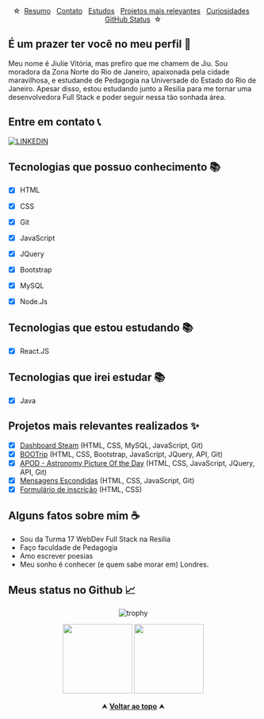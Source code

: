 
  
<div id="inicio" align="center">
&#9734;&nbsp;&nbsp;<a href="#sobre">Resumo</a>&nbsp;&nbsp;
<a href="#contato">Contato</a>&nbsp;&nbsp;
<a href="#aprendi">Estudos</a>&nbsp;&nbsp;
<a href="#projetos">Projetos mais relevantes</a>&nbsp;&nbsp;
<a href="#curiosidades">Curiosidades</a>&nbsp;&nbsp;
<a href="#status">GitHub Status</a>&nbsp;&nbsp;&#9734;
</div>

<h2 id="sobre">É um prazer ter você no meu perfil 👋 </h2>

Meu nome é Jiulie Vitória, mas prefiro que me chamem de Jiu. Sou moradora da Zona Norte do Rio de Janeiro, apaixonada pela cidade maravilhosa, e estudande de Pedagogia na Universade do Estado do Rio de Janeiro. Apesar disso, estou estudando junto a Resilia para me tornar uma desenvolvedora Full Stack e poder seguir nessa tão sonhada área.

<h2 id="contato">Entre em contato 📞</h2>
<div align="">
 
   [![LINKEDIN](https://img.shields.io/badge/-Jiulie%20Vitoria-004f93?style=flat-square&logo=Linkedin&logoColor=white&link=https://www.linkedin.com/in/jiulie-vitoria//)](https://www.linkedin.com/in/jiulie-vitoria/)
 <br>

</div>

<h2 id="aprendi"> Tecnologias que possuo conhecimento 📚 </h2>

- [x] HTML
- [x] CSS
- [x] Git
- [x] JavaScript
- [x] JQuery
- [x] Bootstrap
- [x] MySQL
- [x] Node.Js



<h2 id="aprendizado"> Tecnologias que estou estudando 📚 </h2>


- [x] React.JS

<h2 id="aprendizadofuturo"> Tecnologias que irei estudar 📚 </h2>


- [x] Java



<h2 id="projetos"> Projetos mais relevantes realizados ✨ </h2>

- [x] [Dashboard Steam](https://github.com/JiulieVitoria/Database-Steam) (HTML, CSS, MySQL, JavaScript, Git)
- [x] [BOOTrip](https://github.com/JiulieVitoria/BOOTrip) (HTML, CSS, Bootstrap, JavaScript, JQuery, API, Git)
- [x] [APOD - Astronomy Picture Of the Day](https://github.com/JiulieVitoria/ProjetoAPOD) (HTML, CSS, JavaScript, JQuery, API, Git)
- [x] [Mensagens Escondidas](https://github.com/JiulieVitoria/Decoder) (HTML, CSS, JavaScript, Git)
- [x] [Formulário de inscrição](https://github.com/JiulieVitoria/FormularioResilia) (HTML, CSS)
 
<h2 id="curiosidades">  Alguns fatos sobre mim ☕ </h2>

- Sou da Turma 17 WebDev Full Stack na Resilia
- Faço faculdade de Pedagogia
- Amo escrever poesias
- Meu sonho é conhecer (e quem sabe morar em) Londres.


<h2 id="status"> Meus status no Github 📈 </h2>
 
<div align="center">

  ![trophy](https://github-profile-trophy.vercel.app/?username=jiulievitoria&margin-w=5&margin-h=5&no-frame=true) <!--[troféis]-->

  <img height="140em" src="https://github-readme-stats.vercel.app/api?username=jiulievitoria&show_icons=true&theme=default"/> <!--[jiulie github stats]-->
  <img height="140em" src="https://github-readme-stats.vercel.app/api/top-langs/?username=jiulievitoria&layout=compact&theme=default"/> <!--[jiulie github langs]--> 

  
 
</div>

<div align="center">
  &#11165;&nbsp;<a href="#inicio"><strong>Voltar ao topo</strong></a>&nbsp;&#11165;
</div>
 </div>
